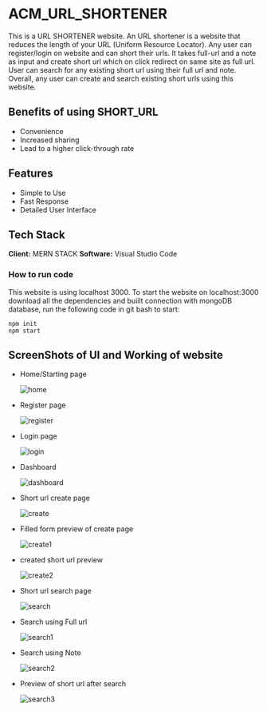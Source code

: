 # ACM_URL_SHORTENER
This is a URL SHORTENER website. An URL shortener is a website that reduces the length of your URL (Uniform Resource Locator). Any user can register/login on website and can short their urls. It takes full-url and a note as input and create short url which on click redirect on same site as full url. User can search for any existing short url using their full url and note. Overall, any user can create and search existing short urls using this website.

## Benefits of using SHORT_URL
- Convenience
- Increased sharing
- Lead to a higher click-through rate

## Features
- Simple to Use
- Fast Response
- Detailed User Interface

## Tech Stack
**Client:** MERN STACK
**Software:** Visual Studio Code
### How to run code
This website is using localhost 3000.
To start the website on localhost:3000 download all the dependencies and buiilt connection with mongoDB database, run the following code in git bash to start:
```
npm init
npm start
```
## ScreenShots of UI and Working of website
- Home/Starting page

  
  ![home](https://github.com/jagisong/ACM_URL_SHORTENER/assets/124791409/51059a82-0cb7-4345-b64f-518618c0e4d2)


- Register page

  
  ![register](https://github.com/jagisong/ACM_URL_SHORTENER/assets/124791409/b3c1bda9-cafe-4bc5-8d85-e5dd63281695)


- Login page

  
  ![login](https://github.com/jagisong/ACM_URL_SHORTENER/assets/124791409/6696b3a9-533b-4445-82d0-eb185551744c)

- Dashboard

  
  ![dashboard](https://github.com/jagisong/ACM_URL_SHORTENER/assets/124791409/676793d2-1a1e-4aa3-9621-e333f5cc19a7)


- Short url create page

  
  ![create](https://github.com/jagisong/ACM_URL_SHORTENER/assets/124791409/21bb1176-6d2b-4bfc-b206-38c868243a95)


- Filled form preview of create page

  
  ![create1](https://github.com/jagisong/ACM_URL_SHORTENER/assets/124791409/c2ac7e2c-765c-4ef1-878d-99672d68af5f)


- created short url preview

  
  ![create2](https://github.com/jagisong/ACM_URL_SHORTENER/assets/124791409/aa8fb389-4fbe-4263-8e96-1d337346c768)


- Short url search page

  
  ![search](https://github.com/jagisong/ACM_URL_SHORTENER/assets/124791409/893adf40-3c0c-43ce-ab28-b3e08e6d1041)


- Search using Full url

  
  ![search1](https://github.com/jagisong/ACM_URL_SHORTENER/assets/124791409/fe55d964-f336-40ee-acf1-84f0fa895805)


- Search using Note

  
  ![search2](https://github.com/jagisong/ACM_URL_SHORTENER/assets/124791409/3c522183-51cc-475d-8183-f3fe4c00cb98)


- Preview of short url after search

  
  ![search3](https://github.com/jagisong/ACM_URL_SHORTENER/assets/124791409/99ba6684-70ce-48f2-94af-44593e7be4cd)
